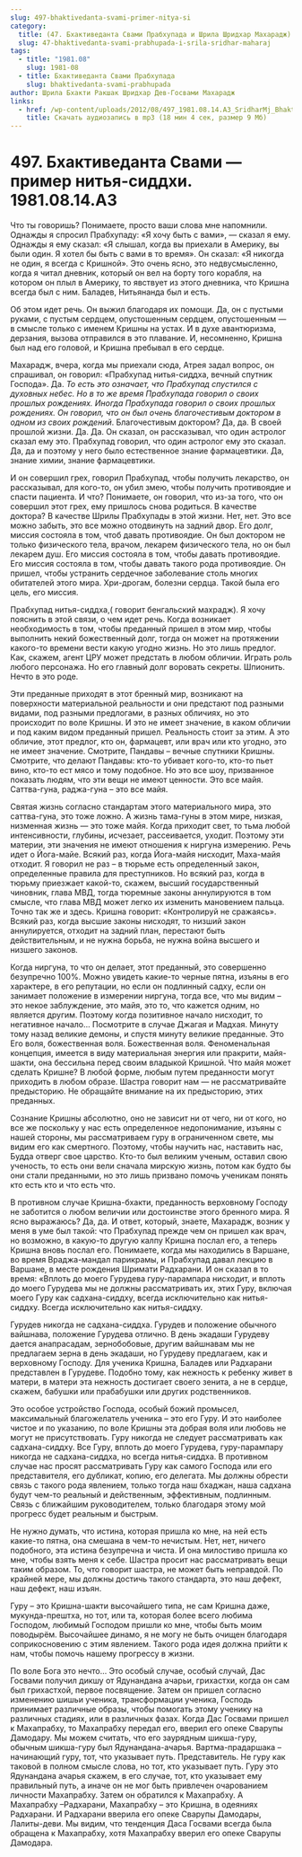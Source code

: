 ```yaml
---
slug: 497-bhaktivedanta-svami-primer-nitya-si
category:
  title: (47. Бхактиведанта Свами Прабхупада и Шрила Шридхар Махарадж)
  slug: 47-bhaktivedanta-svami-prabhupada-i-srila-sridhar-maharaj
tags:
  - title: "1981.08"
    slug: 1981-08
  - title: Бхактиведанта Свами Прабхупада
    slug: bhaktivedanta-svami-prabhupada
author: Шрила Бхакти Ракшак Шридхар Дев-Госвами Махарадж
links:
  - href: /wp-content/uploads/2012/08/497_1981.08.14.A3_SridharMj_BhaktivedantaSwami_primer_nitya-siddhi.mp3
    title: Скачать аудиозапись в mp3 (18 мин 4 сек, размер 9 Мб)
---
```


# 497. Бхактиведанта Свами — пример нитья-сиддхи. 1981.08.14.A3

Что ты говоришь? Понимаете, просто ваши слова мне напомнили. Однажды я спросил Прабхупаду: «Я хочу быть с вами», — сказал я ему. Однажды я ему сказал: «Я слышал, когда вы приехали в Америку, вы были один. Я хотел бы быть с вами в то время». Он сказал: «Я никогда не один, я всегда с Кришной». Это очень ясно, это недвусмысленно, когда я читал дневник, который он вел на борту того корабля, на котором он плыл в Америку, то явствует из этого дневника, что Кришна всегда был с ним. Баладев, Нитьянанда был и есть.

Об этом идет речь. Он выжил благодаря их помощи. Да, он с пустыми руками, с пустым сердцем, опустошенным сердцем, опустошенным — в смысле только с именем Кришны на устах. И в духе авантюризма, дерзания, вызова отправился в это плавание. И, несомненно, Кришна был над его головой, и Кришна пребывал в его сердце.

Махарадж, вчера, когда мы приехали сюда, Атрея задал вопрос, он спрашивал, он говорил: «Прабхупад нитья-сиддха, вечный спутник Господа». Да. *То есть это означает, что Прабхупад спустился с духовных небес. Но в то же время Прабхупада говорил о своих прошлых рождениях. Иногда Прабхупада говорил о своих прошлых рождениях. Он говорил, что он был очень благочестивым доктором в одном из своих рождений*. Благочестивым доктором? Да, да. В своей прошлой жизни. Да. Да. Он сказал, он рассказывал, что один астролог сказал ему это. Прабхупад говорил, что один астролог ему это сказал. Да, да и поэтому у него было естественное знание фармацевтики. Да, знание химии, знание фармацевтики.

И он совершил грех, говорил Прабхупад, чтобы получить лекарство, он рассказывал, для кого-то, он убил змею, чтобы получить противоядие и спасти пациента. И что? Понимаете, он говорил, что из-за того, что он совершил этот грех, ему пришлось снова родиться. В качестве доктора? В качестве Шрилы Прабхупады в этой жизни. Нет, нет. Это все можно забыть, это все можно отодвинуть на задний двор. Его долг, миссия состояла в том, чтоб давать противоядие. Он был доктором не только физического тела, врачом, лекарем физического тела, но он был лекарем душ. Его миссия состояла в том, чтобы давать противоядие. Его миссия состояла в том, чтобы давать такого рода противоядие. Он пришел, чтобы устранить сердечное заболевание столь многих обитателей этого мира. Хри-дрогам, болезни сердца. Такой была его цель, его миссия.

Прабхупад нитья-сиддха,( говорит бенгальский махрадж). Я хочу пояснить в этой связи, о чем идет речь. Когда возникает необходимость в том, чтобы преданный пришел в этом мир, чтобы выполнить некий божественный долг, тогда он может на протяжении какого-то времени вести какую угодно жизнь. Но это лишь предлог. Как, скажем, агент ЦРУ может предстать в любом обличии. Играть роль любого персонажа. Но его главный долг воровать секреты. Шпионить. Нечто в это роде.

Эти преданные приходят в этот бренный мир, возникают на поверхности материальной реальности и они предстают под разными видами, под разными предлогами, в разных обличиях, но это происходит по воле Кришны. И это не имеет значение, в каком обличии и под каким видом преданный пришел. Реальность стоит за этим. А это обличие, этот предлог, кто он, фармацевт, или врач или кто угодно, это не имеет значение. Смотрите, Пандавы – вечные спутники Кришны. Смотрите, что делают Пандавы: кто-то убивает кого-то, кто-то пьет вино, кто-то ест мясо и тому подобное. Но это все шоу, призванное показать людям, что эти вещи не имеют ценности. Это все майя. Саттва-гуна, раджа-гуна – это все майя.

Святая жизнь согласно стандартам этого материального мира, это саттва-гуна, это тоже ложно. А жизнь тама-гуны в этом мире, низкая, низменная жизнь — это тоже майя. Когда приходит свет, то тьма любой интенсивности, глубины, исчезает, рассеивается, уходит. Поэтому эти материи, эти значения не имеют отношения к ниргуна измерению. Речь идет о Йога-майе. Всякий раз, когда Йога-майя нисходит, Маха-майя отходит. Я говорил не раз – в тюрьме есть определенный закон, определенные правила для преступников. Но всякий раз, когда в тюрьму приезжает какой-то, скажем, высший государственный чиновник, глава МВД, тогда тюремные законы аннулируются в том смысле, что глава МВД может легко их изменить мановением пальца. Точно так же и здесь. Кришна говорит: «Контролируй не сражаясь». Всякий раз, когда высшие законы нисходят, то низший закон аннулируется, отходит на задний план, перестают быть действительным, и не нужна борьба, не нужна война высшего и низшего законов.

Когда ниргуна, то что он делает, этот преданный, это совершенно безупречно 100%. Можно увидеть какие-то черные пятна, изъяны в его характере, в его репутации, но если он подлинный садху, если он занимает положение в измерении ниргуна, тогда все, что мы видим – это некое заблуждение, это майя, это то, что кажется одним, но является другим. Поэтому когда позитивное начало нисходит, то негативное начало… Посмотрите в случае Джагая и Мадхая. Минуту тому назад великие демоны, и спустя минуту великие преданные. Это Его воля, божественная воля. Божественная воля. Феноменальная концепция, имеется в виду материальная энергия или пракрити, майя-шакти, она бессильна перед своим владыкой Кришной. Что майя может сделать Кришне? В любой форме, любым путем преданности могут приходить в любом образе. Шастра говорит нам — не рассматривайте предысторию. Не обращайте внимание на их предысторию, этих преданных.

Сознание Кришны абсолютно, оно не зависит ни от чего, ни от кого, но все же поскольку у нас есть определенное недопонимание, изъяны с нашей стороны, мы рассматриваем гуру в ограниченном свете, мы видим его как смертного. Поэтому, чтобы научить нас, наставить нас, Будда отверг свое царство. Кто-то был великим ученым, оставил свою ученость, то есть они вели сначала мирскую жизнь, потом как будто бы они стали преданными, но это лишь призвано помочь ученикам понять кто есть кто и что есть что.

В противном случае Кришна-бхакти, преданность верховному Господу не заботится о любом величии или достоинстве этого бренного мира. Я ясно выражаюсь? Да, да. И ответ, который, знаете, Махарадж, возник у меня в уме был такой: что Прабхупад прежде чем он пришел как врач, но возможно, в какую-то другую калпу Кришна послал его, а теперь Кришна вновь послал его. Понимаете, когда мы находились в Варшане, во время Враджа-мандал парикрамы, и Прабхупад давал лекцию в Варшане, в месте рождения Шримати Радхарани. И он сказал в то время: «Вплоть до моего Гурудева гуру-парампара нисходит, и вплоть до моего Гурудева мы не должны рассматривать их, этих Гуру, включая моего Гуру как садхана-сиддху, всегда исключительно как нитья-сиддху. Всегда исключительно как нитья-сиддху.

Гурудев никогда не садхана-сиддха. Гурудев и положение обычного вайшнава, положение Гурудева отлично. В день экадаши Гурудеву дается анапрасадам, зернобобовые, другим вайшнавам мы не предлагаем зерна в день экадаши, но Гурудеву предлагаем, как и верховному Господу. Для ученика Кришна, Баладев или Радхарани представлен в Гурудеве. Подобно тому, как нежность к ребенку живет в матери, в матери эта нежность достигает своего зенита, а не в сердце, скажем, бабушки или прабабушки или других родственников.

Это особое устройство Господа, особый божий промысел, максимальный благожелатель ученика – это его Гуру. И это наиболее чистое и по указанию, по воле Кришны эта добрая воля или любовь не могут не присутствовать. Гуру никогда не следует рассматривать как садхана-сиддху. Все Гуру, вплоть до моего Гурудева, гуру-парампару никогда не садхана-сиддха, но всегда нитья-сиддха. В противном случае нас просят рассматривать Гуру как самого Господа или его представителя, его дубликат, копию, его делегата. Мы должны обрести связь с такого рода явлением, только тогда наш бхаджан, наша садхана будут чем-то реальный и действенным, эффективным, подлинным. Связь с ближайшим руководителем, только благодаря этому мой прогресс будет реальным и быстрым.

Не нужно думать, что истина, которая пришла ко мне, на ней есть какие-то пятна, она смешана в чем-то нечистым. Нет, нет, ничего подобного, эта истина безупречна и чиста. И она милостиво пришла ко мне, чтобы взять меня к себе. Шастра просит нас рассматривать вещи таким образом. То, что говорит шастра, не может быть неправдой. По крайней мере, мы должны достичь такого стандарта, это наш дефект, наш дефект, наш изъян.

Гуру – это Кришна-шакти высочайшего типа, не сам Кришна даже, мукунда-прештха, но тот, или та, которая более всего любима Господом, любимый Господом пришли ко мне, чтобы быть моим поводырём. Высочайшее динамо, я не могу не быть очищен благодаря соприкосновению с этим явлением. Такого рода идея должна прийти к нам, чтобы помочь нашему прогрессу в жизни.

По воле Бога это нечто… Это особый случае, особый случай, Дас Госвами получил дикшу от Ядунандана ачарьи, грихастхи, когда он сам был грихастхой, первое посвящение. Затем он пришел согласно изменению шишьи ученика, трансформации ученика, Господь принимает различные образы, чтобы помогать этому ученику на различных стадиях, или в различных фазах. Когда Дас Госвами пришел к Махапрабху, то Махапрабху передал его, вверил его опеке Сварупы Дамодару. Мы можем считать, что его заурядным шикша-гуру, обычным шикша-гуру был Ядунандана-ачарья. Вартма-прадаршака – начинающий гуру, тот, что указывает путь. Представитель. Не гуру как таковой в полном смысле слова, но тот, кто указывает путь. Гуру это Ядунандана ачарья скажем, в его случае, тот, кто указывает ему правильный путь, а иначе он не мог быть привлечен очарованием личности Махапрабху. Затем он обратился к Махапрабху. А Махапрабху –Радхарани, Махапрабху – это Кришна, в одеяниях Радхарани. И Радхарани вверила его опеке Сварупы Дамодары, Лалиты-деви. Мы видим, что тенденция Даса Госвами всегда была обращена к Махапрабху, хотя Махапрабху вверил его опеке Сварупы Дамодара.

